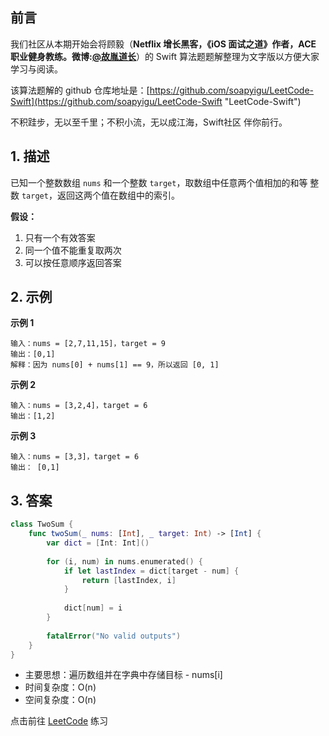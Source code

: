 ## 前言

我们社区从本期开始会将顾毅（**Netflix 增长黑客，《iOS 面试之道》作者，ACE 职业健身教练。微博:[@故胤道长](https://m.weibo.cn/u/1827884772 "@故胤道长")**）的 Swift 算法题题解整理为文字版以方便大家学习与阅读。

该算法题解的 github 仓库地址是：[https://github.com/soapyigu/LeetCode-Swift](https://github.com/soapyigu/LeetCode-Swift "LeetCode-Swift")

不积跬步，无以至千里；不积小流，无以成江海，Swift社区 伴你前行。

## 1. 描述

已知一个整数数组 `nums` 和一个整数 `target`，取数组中任意两个值相加的和等 整数 `target`，返回这两个值在数组中的索引。

**假设：**

1. 只有一个有效答案
2. 同一个值不能重复取两次
3. 可以按任意顺序返回答案

## 2. 示例

**示例 1**

```
输入：nums = [2,7,11,15]，target = 9
输出：[0,1]
解释：因为 nums[0] + nums[1] == 9，所以返回 [0, 1]
```

**示例 2**

```
输入：nums = [3,2,4]，target = 6
输出：[1,2]
```

**示例 3**

```
输入：nums = [3,3]，target = 6
输出： [0,1]
```

## 3. 答案

```swift
class TwoSum {
    func twoSum(_ nums: [Int], _ target: Int) -> [Int] {
        var dict = [Int: Int]()
  
        for (i, num) in nums.enumerated() {
            if let lastIndex = dict[target - num] {
                return [lastIndex, i]
            }
    
            dict[num] = i
        }
  
        fatalError("No valid outputs")
    }
}
```

* 主要思想：遍历数组并在字典中存储目标 - nums[i]
* 时间复杂度：O(n)
* 空间复杂度：O(n)

点击前往 [LeetCode](https://leetcode.com/problems/two-sum/) 练习